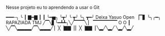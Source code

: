 Nesse projeto eu to aprendendo a usar o Git

━━━-╮
╰ ┃ ▇━▇
┃ ┃ ╰━▅╮
╰┳╯ ╰ ┳╯
╰╮ ┳━╯ Deixa Yasuo Open
▕▔▋ ╰╮╭━╮ RAPAZIADA TMJ
╱▔╲▋╰━┻┻╮╲╱▔▔▔╲
▏ ▔▔▔▔▔▔▔ O O ┃
╲╱▔╲▂▂▂▂╱▔╲▂▂▂╱
▏╳▕▇▇▕ ▏╳▕▇▇▕
╲▂╱╲▂╱ ╲▂╱╲▂╱